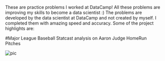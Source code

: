 
These are practice problems I worked at DataCamp! All these problems are improving my skills to become a data scientist :) 
The problems are developed by the data scientist at DataCamp and not created by myself. I completed them with amazing speed and accuracy.
Some of the project highlights are:

#Major League Baseball Statcast analysis on Aaron Judge HomeRun Pitches 

![pic](https://user-images.githubusercontent.com/44904887/56397799-f87e6380-6202-11e9-9e88-3b976acb9e84.png)
